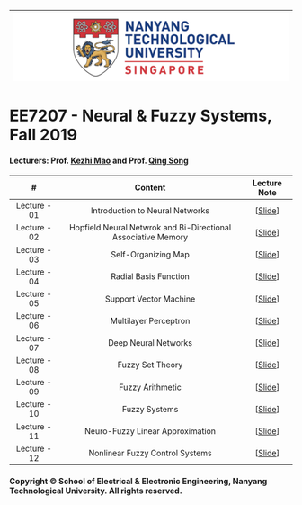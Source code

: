 |![image](https://github.com/NTU-CCA/EE7207/blob/master/logo.png)|
|---|
# EE7207 - Neural & Fuzzy Systems, Fall 2019

#### Lecturers: Prof. [Kezhi Mao](http://research.ntu.edu.sg/expertise/academicprofile/Pages/StaffProfile.aspx?ST_EMAILID=EKZMAO) and Prof. [Qing Song](https://www.ntu.edu.sg/home/eqsong/)

|#|Content|Lecture Note
|:---:|:---:|:---:|
|Lecture - 01|Introduction to Neural Networks|[[Slide](https://github.com/NTU-CCA/EE7207/blob/master/Slides/EE7207-NN1_2019.pdf)]|
|Lecture - 02|Hopfield Neural Netwrok and Bi-Directional Associative Memory|[[Slide](https://github.com/NTU-CCA/EE7207/blob/master/Slides/EE7207-NN2_2019.pdf)]|
|Lecture - 03|Self-Organizing Map|[[Slide](https://github.com/NTU-CCA/EE7207/blob/master/Slides/EE7207-NN3_2019.pdf)]|
|Lecture - 04|Radial Basis Function|[[Slide](https://github.com/NTU-CCA/EE7207/blob/master/Slides/EE7207-NN4_2019.pdf)]|
|Lecture - 05|Support Vector Machine|[[Slide](https://github.com/NTU-CCA/EE7207/blob/master/Slides/EE7207-NN5_2019.pdf)]|
|Lecture - 06|Multilayer Perceptron|[[Slide](https://github.com/NTU-CCA/EE7207/blob/master/Slides/EE7207-NN6_2019.pdf)]|
|Lecture - 07|Deep Neural Networks|[[Slide](https://github.com/NTU-CCA/EE7207/blob/master/Slides/EE7207-NN7_2019.pdf)]|
|Lecture - 08|Fuzzy Set Theory|[[Slide](https://github.com/NTU-CCA/EE7207/blob/master/Slides/EE7207-Part2-1.pdf)]|
|Lecture - 09|Fuzzy Arithmetic|[[Slide](https://github.com/NTU-CCA/EE7207/blob/master/Slides/EE7207-Part2-2.pdf)]|
|Lecture - 10|Fuzzy Systems|[[Slide](https://github.com/NTU-CCA/EE7207/blob/master/Slides/EE7207-Part2-3.pdf)]|
|Lecture - 11|Neuro-Fuzzy Linear Approximation|[[Slide](https://github.com/NTU-CCA/EE7207/blob/master/Slides/EE7207-Part2-4.pdf)]|
|Lecture - 12|Nonlinear Fuzzy Control Systems|[[Slide](https://github.com/NTU-CCA/EE7207/blob/master/Slides/EE7207-Part2-5.pdf)]|


#### Copyright © School of Electrical & Electronic Engineering, Nanyang Technological University. All rights reserved.
